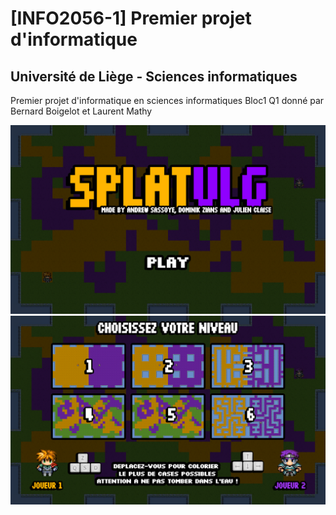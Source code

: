 # [INFO2056-1] Premier projet d'informatique
## Université de Liège - Sciences informatiques

Premier projet d'informatique en sciences informatiques Bloc1 Q1 donné par Bernard Boigelot et Laurent Mathy

![alt tag](https://github.com/asassoye/INFO2056-1/blob/master/menu/main.png?raw=true)
![alt tag](https://github.com/asassoye/INFO2056-1/blob/master/menu/level.png?raw=true)
